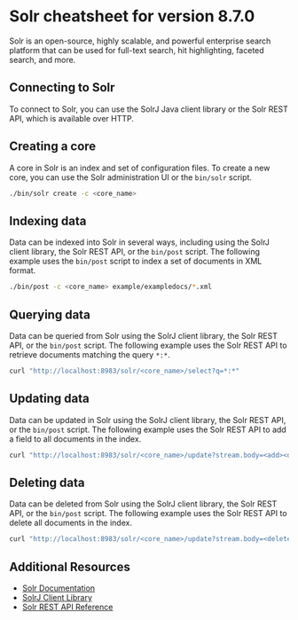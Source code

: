 # Solr cheatsheet for version 8.7.0

Solr is an open-source, highly scalable, and powerful enterprise search platform that can be used for full-text search, hit highlighting, faceted search, and more.

## Connecting to Solr

To connect to Solr, you can use the SolrJ Java client library or the Solr REST API, which is available over HTTP.

## Creating a core

A core in Solr is an index and set of configuration files. To create a new core, you can use the Solr administration UI or the `bin/solr` script.

```bash
./bin/solr create -c <core_name>
```

## Indexing data

Data can be indexed into Solr in several ways, including using the SolrJ client library, the Solr REST API, or the `bin/post` script. The following example uses the `bin/post` script to index a set of documents in XML format.

```bash
./bin/post -c <core_name> example/exampledocs/*.xml
```

## Querying data

Data can be queried from Solr using the SolrJ client library, the Solr REST API, or the `bin/post` script. The following example uses the Solr REST API to retrieve documents matching the query `*:*`.

```bash
curl "http://localhost:8983/solr/<core_name>/select?q=*:*"
```

## Updating data

Data can be updated in Solr using the SolrJ client library, the Solr REST API, or the `bin/post` script. The following example uses the Solr REST API to add a field to all documents in the index.

```bash
curl "http://localhost:8983/solr/<core_name>/update?stream.body=<add><doc><field name="new_field">new_value</field></doc></add>"
```

## Deleting data

Data can be deleted from Solr using the SolrJ client library, the Solr REST API, or the `bin/post` script. The following example uses the Solr REST API to delete all documents in the index.

```bash
curl "http://localhost:8983/solr/<core_name>/update?stream.body=<delete><query>*:*</query></delete>"
```

## Additional Resources

- [Solr Documentation](https://lucene.apache.org/solr/guide/)
- [SolrJ Client Library](https://lucene.apache.org/solr/guide/7_7/solrj.html)
- [Solr REST API Reference](https://lucene.apache.org/solr/guide/7_7/solr-rest-api.html)
